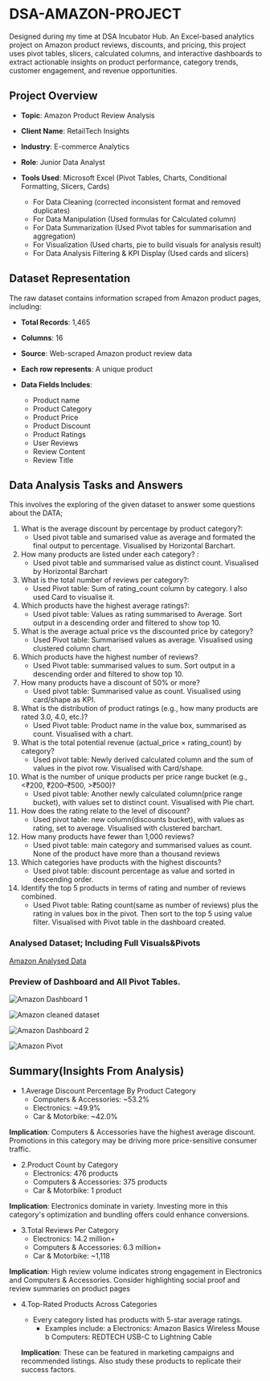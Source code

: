 # DSA-AMAZON-PROJECT
Designed during my time at DSA Incubator Hub. An Excel-based analytics project on Amazon product reviews, discounts, and pricing, this project uses pivot tables, slicers, calculated columns, and interactive dashboards to extract actionable insights on product performance, category trends, customer engagement, and revenue opportunities.
##  Project Overview

- **Topic**: Amazon Product Review Analysis 

- **Client Name**: RetailTech Insights

- **Industry**: E-commerce Analytics

- **Role**: Junior Data Analyst

- **Tools Used**: Microsoft Excel (Pivot Tables, Charts, Conditional Formatting, Slicers, Cards)
   - For Data Cleaning (corrected inconsistent format and removed duplicates)
   - For Data Manipulation (Used formulas for Calculated column)
   - For Data Summarization (Used Pivot tables for summarisation and aggregation)
   - For Visualization (Used charts, pie to build visuals for analysis result)
   - For Data Analysis Filtering & KPI Display (Used cards and slicers)

## Dataset Representation
The raw dataset contains information scraped from Amazon product pages, including:

- **Total Records**: 1,465

- **Columns**: 16
  
- **Source**: Web-scraped Amazon product review data
- **Each row represents**: A unique product

- **Data Fields Includes**:
   - Product name
   - Product Category
   - Product Price
   - Product Discount
   - Product Ratings
   - User Reviews
   - Review Content
   - Review Title
 
## Data Analysis Tasks and Answers
This involves the exploring of the given dataset to answer some questions about the DATA;
1. What is the average discount by percentage by product category?:
   - Used pivot table and sumarised value as average and formated the final output to percentage. Visualised by Horizontal Barchart.
2.	How many products are listed under each category? :
    - Used pivot table and summarised value as distinct count. Visualised by Horizontal Barchart
3.	What is the total number of reviews per category?:
    - Used Pivot table: Sum of rating_count column by category. I also used Card to visualise it.
4.	Which products have the highest average ratings?:
    -  Used pivot table: Values as rating summarised to Average. Sort output in a descending order and filtered to show top 10.
5.	What is the average actual price vs the discounted price by category?
    - Used Pivot table: Summarised values as average. Visualised using clustered column chart.
6. Which products have the highest number of reviews?
    - Used Pivot table: summarised values to sum. Sort output in a descending order and filtered to show top 10.
7.	How many products have a discount of 50% or more?
     - Used pivot table: Summarised value as count. Visualised using card/shape as KPI.
8.	What is the distribution of product ratings (e.g., how many products are rated 3.0, 
4.0, etc.)?
     - Used Pivot table: Product name in the value box, summarised as count. Visualised with a chart.
9.	What is the total potential revenue (actual_price × rating_count) by category?
     - Used pivot table: Newly derived calculated column and the sum of values in the pivot row. Visualised with Card/shape.
10.	What is the number of unique products per price range bucket (e.g., <₹200, ₹200–₹500, >₹500)?
      - Used pivot table: Another newly calculated column(price range bucket), with values set to distinct count. Visualised with Pie chart.
11.	How does the rating relate to the level of discount?
     - Used pivot table: new column(discounts bucket), with values as rating, set to average. Visualised with clustered barchart. 
12.	How many products have fewer than 1,000 reviews?
     - Used pivot table: main category and summarised values as count. None of the product have more than a thousand reviews
13.	Which categories have products with the highest discounts?
      - Used pivot table: discount percentage as value and sorted in descending order.
14.	Identify the top 5 products in terms of rating and number of reviews combined.
       - Used Pivot table: Rating count(same as number of reviews) plus the rating in values box in the pivot. Then sort to the top 5 using value filter. Visualised with Pivot table in the dashboard created.

### Analysed Dataset; Including Full Visuals&Pivots
[Amazon Analysed Data](https://docs.google.com/spreadsheets/d/1w1HZDhMD9Tmq92jTgxdxU5wOqDGqI08a/edit?usp=drive_link&ouid=116234482050617454805&rtpof=true&sd=true)

### Preview of Dashboard and All Pivot Tables.

![Amazon Dashboard 1](https://github.com/user-attachments/assets/dbeb3ba9-65f8-4aa6-bb93-ac5f18a9387d)

![Amazon cleaned dataset](https://github.com/user-attachments/assets/7af7896f-bed0-4799-9e7e-23294ce5145c)

![Amazon Dashboard 2](https://github.com/user-attachments/assets/ce542d11-a3d5-4480-a272-8ee9fdc85b63)

![Amazon Pivot](https://github.com/user-attachments/assets/77b4f739-1c29-4d03-9967-5732a89e7012)


## Summary(Insights From Analysis)
- 1.Average Discount Percentage By Product Category
   -  Computers & Accessories: ~53.2%
   -  Electronics: ~49.9%
   -  Car & Motorbike: ~42.0%

**Implication**: Computers & Accessories have the highest average discount. Promotions in this category may be driving more price-sensitive consumer traffic.

- 2.Product Count by Category
   - Electronics: 476 products
   - Computers & Accessories: 375 products
   - Car & Motorbike: 1 product
     
**Implication**: Electronics dominate in variety. Investing more in this category's optimization and bundling offers could enhance conversions.

- 3.Total Reviews Per Category
   - Electronics: 14.2 million+
   - Computers & Accessories: 6.3 million+
   - Car & Motorbike: ~1,118

**Implication**: High review volume indicates strong engagement in Electronics and Computers & Accessories. Consider highlighting social proof and review summaries on product pages

- 4.Top-Rated Products Across Categories
    - Every category listed has products with 5-star average ratings.
       - Examples include:
           a  Electronics: Amazon Basics Wireless Mouse
           b  Computers: REDTECH USB-C to Lightning Cable
  
   **Implication**: These can be featured in marketing campaigns and recommended listings. Also study these products to replicate their success factors.   

      












